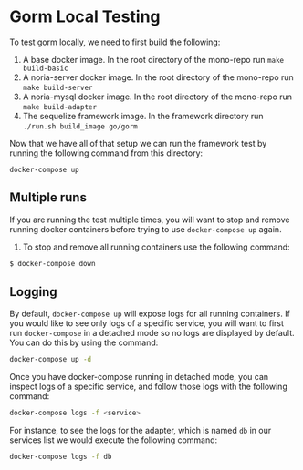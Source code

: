 # Gorm Local Testing

To test gorm locally, we need to first build the following:

1. A base docker image. In the root directory of the mono-repo run `make
   build-basic`
2. A noria-server docker image. In the root directory of the mono-repo run `make
   build-server`
3. A noria-mysql docker image. In the root directory of the mono-repo run `make
   build-adapter`
4. The sequelize framework image. In the framework directory run `./run.sh
   build_image go/gorm`

Now that we have all of that setup we can run the framework test by running the
following command from this directory:
```
docker-compose up
```

## Multiple runs

If you are running the test multiple times, you will want to stop and remove
running docker containers before trying to use `docker-compose up` again.

1. To stop and remove all running containers use the following command:

```sh
$ docker-compose down
```

## Logging

By default, `docker-compose up` will expose logs for all running containers. If
you would like to see only logs of a specific service, you will want to first
run `docker-compose` in a detached mode so no logs are displayed by default. You
can do this by using the command:

```sh
docker-compose up -d
```

Once you have docker-compose running in detached mode, you can inspect logs of a
specific service, and follow those logs with the following command:

```sh
docker-compose logs -f <service>
```

For instance, to see the logs for the adapter, which is named `db` in our
services list we would execute the following command:

```sh
docker-compose logs -f db
```
